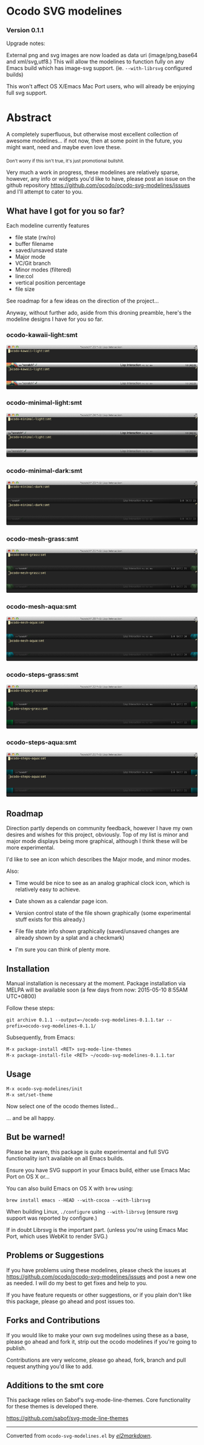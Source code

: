 # Ocodo SVG modelines

### Version 0.1.1

Upgrade notes:

External png and svg images are now loaded as data uri
(image/png,base64 and xml/svg,utf8.) This will allow the modelines to
function fully on any Emacs build which has image-svg
support. (ie. `--with-librsvg` configured builds)

This won't affect OS X/Emacs Mac Port users, who will already be
enjoying full svg support.

# Abstract

A completely superfluous, but otherwise most excellent collection
of awesome modelines... if not now, then at some point in the
future, you might want, need and maybe even love these.

<sub>Don't worry if this isn't true, it's just promotional bullshit.</sub>

Very much a work in progress, these modelines are relatively
sparse, however, any info or widgets you'd like to have, please
post an issue on the github repository
https://github.com/ocodo/ocodo-svg-modelines/issues and I'll
attempt to cater to you.

## What have I got for you so far?

Each modeline currently features

- file state (rw/ro)
- buffer filename
- saved/unsaved state
- Major mode
- VC/Git branch
- Minor modes (filtered)
- line:col
- vertical position percentage
- file size

See roadmap for a few ideas on the direction of the project...

Anyway, without further ado, aside from this droning preamble, here's the
modeline designs I have for you so far.

### ocodo-kawaii-light:smt

![](screenshots/ocodo-kawaii-light-smt.png)

### ocodo-minimal-light:smt

![](screenshots/ocodo-minimal-light-smt.png)

### ocodo-minimal-dark:smt

![](screenshots/ocodo-minimal-dark-smt.png)

### ocodo-mesh-grass:smt

![](screenshots/ocodo-mesh-grass-smt.png)

### ocodo-mesh-aqua:smt

![](screenshots/ocodo-mesh-aqua-smt.png)

### ocodo-steps-grass:smt

![](screenshots/ocodo-steps-grass-smt.png)

### ocodo-steps-aqua:smt

![](screenshots/ocodo-steps-aqua-smt.png)

## Roadmap

Direction partly depends on community feedback, however I have my own
desires and wishes for this project, obviously. Top of my list is
minor and major mode displays being more graphical, although I think
these will be more experimental.

I'd like to see an icon which describes the Major mode, and minor modes.

Also:

- Time would be nice to see as an analog graphical clock icon, which is relatively easy to achieve.

- Date shown as a calendar page icon.

- Version control state of the file shown graphically (some experimental stuff exists for this already.)

- File file state info shown graphically (saved/unsaved changes are already shown by a splat and a checkmark)

- I'm sure you can think of plenty more.

## Installation

Manual installation is necessary at the moment. Package installation
via MELPA will be available soon (a few days from now: 2015-05-10
8:55AM UTC+0800)

Follow these steps:

    git archive 0.1.1 --output=~/ocodo-svg-modelines-0.1.1.tar --prefix=ocodo-svg-modelines-0.1.1/

Subsequently, from Emacs:

    M-x package-install <RET> svg-mode-line-themes
    M-x package-install-file <RET> ~/ocodo-svg-modelines-0.1.1.tar

## Usage

    M-x ocodo-svg-modelines/init
    M-x smt/set-theme

Now select one of the ocodo themes listed...

... and be all happy.

## But be warned!

Please be aware, this package is quite experimental and full SVG
functionality isn't available on all Emacs builds.

Ensure you have SVG support in your Emacs build, either use Emacs Mac
Port on OS X or...

You can also build Emacs on OS X with `brew` using:

    brew install emacs --HEAD --with-cocoa --with-librsvg

When building Linux, `./configure` using `--with-librsvg` (ensure rsvg
support was reported by configure.)

If in doubt Librsvg is the important part. (unless you're using Emacs
Mac Port, which uses WebKit to render SVG.)

## Problems or Suggestions

If you have problems using these modelines, please check the issues at
https://github.com/ocodo/ocodo-svg-modelines/issues and post a new one
as needed.  I will do my best to get fixes and help to you.

If you have feature requests or other suggestions, or if you plain
don't like this package, please go ahead and post issues too.

## Forks and Contributions

If you would like to make your own svg modelines using these as a
base, please go ahead and fork it, strip out the ocodo modelines if
you're going to publish.

Contributions are very welcome, please go ahead, fork, branch and pull
request anything you'd like to add.

## Additions to the smt core

This package relies on Sabof's svg-mode-line-themes.  Core
functionality for these themes is developed there.

https://github.com/sabof/svg-mode-line-themes

---
Converted from `ocodo-svg-modelines.el` by [*el2markdown*](https://github.com/Lindydancer/el2markdown).
